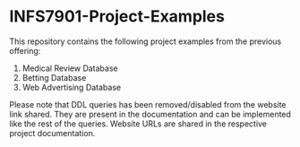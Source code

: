 # INFS7901-Project-Examples

This repository contains the following project examples from the previous offering:
1) Medical Review Database
2) Betting Database
3) Web Advertising Database

Please note that DDL queries has been removed/disabled from the website link shared. They are present in the documentation and can be implemented like the rest of the queries.
Website URLs are shared in the respective project documentation.
